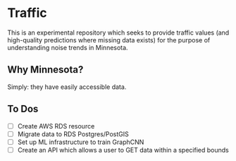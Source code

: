 # Traffic

This is an experimental repository which seeks to provide traffic values (and high-quality predictions where missing data exists) for the purpose of understanding noise trends in Minnesota.

## Why Minnesota?

Simply: they have easily accessible data.

## To Dos
- [ ] Create AWS RDS resource
- [ ] Migrate data to RDS Postgres/PostGIS
- [ ] Set up ML infrastructure to train GraphCNN 
- [ ] Create an API which allows a user to GET data within a specified bounds